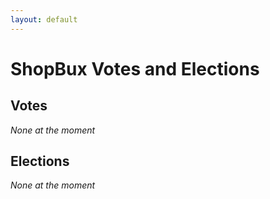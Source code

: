 ```yaml
---
layout: default
---
```


# ShopBux Votes and Elections

## Votes

*None at the moment*

## Elections

*None at the moment*

